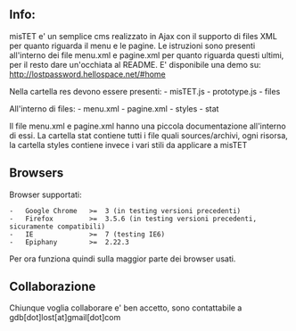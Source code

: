 <h2>Info:</h2>

misTET e' un semplice cms realizzato in Ajax con il supporto di files XML per quanto riguarda il menu e le pagine. Le istruzioni sono presenti all'interno dei file menu.xml e pagine.xml per quanto riguarda questi ultimi, per il resto dare un'occhiata al README.
E' disponibile una demo su:
http://lostpassword.hellospace.net/#home

Nella cartella res devono essere presenti:
	-	misTET.js
	-	prototype.js
	-	files
	
All'interno di files:
	-	menu.xml
	-	pagine.xml
	-	styles
	-	stat
	
Il file menu.xml e pagine.xml hanno una piccola documentazione all'interno di essi.
La cartella stat contiene tutti i file quali sources/archivi, ogni risorsa, la cartella styles contiene
invece i vari stili da applicare a misTET

<h2>Browsers</h2>

Browser supportati:

	-	Google Chrome 	>=  3 (in testing versioni precedenti)
	-	Firefox 		>=  3.5.6 (in testing versioni precedenti, sicuramente compatibili)
	-	IE				>=  7 (testing IE6)
	-	Epiphany		>=  2.22.3

Per ora funziona quindi sulla maggior parte dei browser usati.

<h2>Collaborazione</h2>

Chiunque voglia collaborare e' ben accetto, sono contattabile a gdb[dot]lost[at]gmail[dot]com
